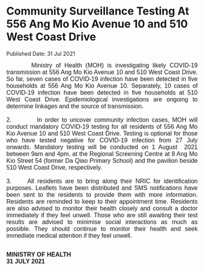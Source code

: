 <html>
    <meta http-equiv="Content-Type" content="text/html; charset=utf-8"/>
    <meta charset="utf-8"/>
    <title>Community Surveillance Testing At  556 Ang Mo Kio Avenue 10 and 510 West Coast Drive </title>
    <body><h1>Community Surveillance Testing At  556 Ang Mo Kio Avenue 10 and 510 West Coast Drive </h1>
    <p>Published Date: 31 Jul 2021</p> <p class="Default" style="margin: 0cm; font-family: Arial, sans-serif; text-align: justify;"><span style="font-family: Arial;"><span style="font-size: 16px;">&nbsp; &nbsp; &nbsp; &nbsp;Ministry of Health (MOH) is investigating likely COVID-19 transmission at 556 Ang Mo Kio Avenue 10 and 510 West Coast Drive. So far,&nbsp;seven cases of COVID-19 infection have been detected in five households at&nbsp;556 Ang Mo Kio Avenue 10. Separately, 10 cases of COVID-19 infection have been detected in five households at 510 West Coast Drive.&nbsp;<span>Epidemiological investigations are ongoing to determine linkages and the source of transmission.</span></span></span></p><p style="margin: 0cm; font-size: 11pt; font-family: Calibri, sans-serif; text-align: justify;"><span style="font-size: 16px;"><span style="font-family: Arial;">&nbsp;</span></span></p><p style="margin: 0cm; font-size: 11pt; font-family: Calibri, sans-serif; text-align: justify;"><span style="font-size: 16px;"><span style="font-family: Arial;">2.&nbsp;&nbsp;&nbsp;&nbsp;&nbsp;&nbsp;&nbsp;&nbsp;&nbsp;In&nbsp;order to uncover community infection cases, MOH&nbsp;will conduct mandatory&nbsp;COVID-19&nbsp;testing for all residents of 556 Ang Mo Kio Avenue 10 and 510 West Coast Drive.&nbsp;Testing is optional for those who have tested negative for COVID-19 infection from 27 July onwards.&nbsp;Mandatory testing will be conducted&nbsp;on 1 August&nbsp;&nbsp;2021 between 9am and 4pm, at the&nbsp;Regional Screening Centre&nbsp;at 8 Ang Mo Kio Street 54 (former Da Qiao Primary School) and the pavilion beside 510 West Coast Drive, respectively.&nbsp;</span></span></p><p style="margin: 0cm; font-size: 11pt; font-family: Calibri, sans-serif;"><span style="font-size: 16px;"><span style="font-family: Arial;">&nbsp;</span></span></p><p style="margin: 0cm; font-size: 11pt; font-family: Calibri, sans-serif; text-align: justify;"><span style="font-size: 16px;"><span style="font-family: Arial;">3. &nbsp; &nbsp; All residents are to bring along their NRIC for identification purposes.<strong><span style="color: rgb(0, 112, 192);">&nbsp;</span></strong>Leaflets have been distributed and SMS notifications have been sent to the residents to provide them with more information. Residents are reminded to keep to their appointment time. Residents are also advised to monitor their health closely and consult a doctor immediately if they feel unwell. Those who are still awaiting their test results are advised to minimise social interactions as much as possible. They should continue to monitor their health and seek immediate medical attention if they feel unwell.</span></span></p><p style="margin: 0cm; font-size: 11pt; font-family: Calibri, sans-serif; text-align: justify;"><span style="font-size: 16px;"><span style="font-family: Arial;"><br></span></span></p><p><span style="font-family: Arial; font-size: 16px;"><strong>MINISTRY OF HEALTH&nbsp;<br></strong></span><strong style="font-family: Arial; font-size: 16px;">31 JULY 2021</strong></p><p style="margin: 0cm; font-size: 11pt; font-family: Calibri, sans-serif;"><strong><span style="font-size: 12pt; font-family: Arial;">&nbsp;</span></strong></p></body>
</html>